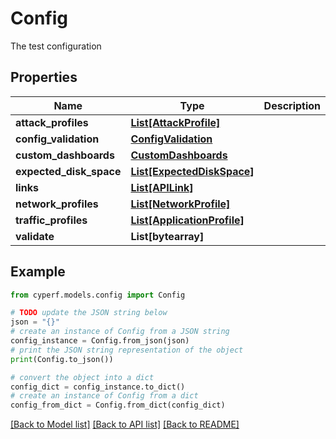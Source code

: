 # Config

The test configuration

## Properties

Name | Type | Description | Notes
------------ | ------------- | ------------- | -------------
**attack_profiles** | [**List[AttackProfile]**](AttackProfile.md) |  | [optional] 
**config_validation** | [**ConfigValidation**](ConfigValidation.md) |  | [optional] 
**custom_dashboards** | [**CustomDashboards**](CustomDashboards.md) |  | [optional] 
**expected_disk_space** | [**List[ExpectedDiskSpace]**](ExpectedDiskSpace.md) |  | [optional] 
**links** | [**List[APILink]**](APILink.md) |  | [optional] 
**network_profiles** | [**List[NetworkProfile]**](NetworkProfile.md) |  | [optional] 
**traffic_profiles** | [**List[ApplicationProfile]**](ApplicationProfile.md) |  | [optional] 
**validate** | **List[bytearray]** |  | [optional] 

## Example

```python
from cyperf.models.config import Config

# TODO update the JSON string below
json = "{}"
# create an instance of Config from a JSON string
config_instance = Config.from_json(json)
# print the JSON string representation of the object
print(Config.to_json())

# convert the object into a dict
config_dict = config_instance.to_dict()
# create an instance of Config from a dict
config_from_dict = Config.from_dict(config_dict)
```
[[Back to Model list]](../README.md#documentation-for-models) [[Back to API list]](../README.md#documentation-for-api-endpoints) [[Back to README]](../README.md)


